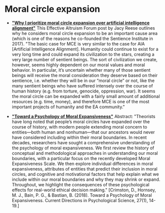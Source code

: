 <!-- TITLE: Moral circle expansion -->
<!-- SUBTITLE: -->

# Moral circle expansion
* [**"Why I prioritize moral circle expansion over artificial intelligence alignment"**](http://effective-altruism.com/ea/1l0/why_i_prioritize_moral_circle_expansion_over/)
This Effective Altruism Forum post by Jacy Reese outlines why he considers moral circle expansion to be an important cause area (which is one of the reasons he co-founded the Sentience Institute in 2017).
"The basic case for MCE is very similar to the case for AIA [Artificial Intelligence Alignment]. Humanity could continue to exist for a very long time and could expand its civilization to the stars, creating a very large number of sentient beings. The sort of civilization we create, however, seems highly dependent on our moral values and moral behavior. In particular, it’s uncertain whether many of those sentient beings will receive the moral consideration they deserve based on their sentience, i.e. whether they will be in our “moral circle” or not, like the many sentient beings who have suffered intensely over the course of human history (e.g. from torture, genocide, oppression, war). It seems the moral circle can be expanded with a fairly small amount of additional resources (e.g. time, money), and therefore MCE is one of the most important projects of humanity and the EA community." 


* [**"Toward a Psychology of Moral Expansiveness"**](https://www.researchgate.net/publication/322984957_Toward_a_Psychology_of_Moral_Expansiveness)
Abstract: "Theorists have long noted that people’s moral circles have expanded over the course of history, with modern people extending moral concern to entities—both human and nonhuman—that our ancestors would never have considered including within their moral boundaries. In recent decades, researchers have sought a comprehensive understanding of the psychology of moral expansiveness. We first review the history of conceptual and methodological approaches in understanding our moral boundaries, with a particular focus on the recently developed Moral Expansiveness Scale. We then explore individual differences in moral expansiveness, attributes of entities that predict their inclusion in moral circles, and cognitive and motivational factors that help explain what we include within our moral boundaries and why they may shrink or expand. Throughout, we highlight the consequences of these psychological effects for real-world ethical decision making."
[Crimston, D., Hornsey, M. J., Bain, P. G., & Bastian, B. (2018). Toward a Psychology of Moral Expansiveness. Current Directions in Psychological Science, 27(1), 14-19.]
